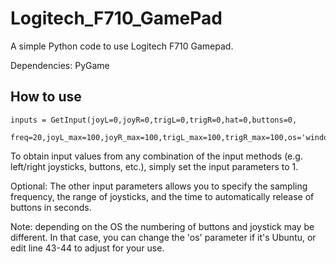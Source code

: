 # Logitech_F710_GamePad

A simple Python code to use Logitech F710 Gamepad.

Dependencies: PyGame

## How to use
    inputs = GetInput(joyL=0,joyR=0,trigL=0,trigR=0,hat=0,buttons=0,
              freq=20,joyL_max=100,joyR_max=100,trigL_max=100,trigR_max=100,os='windows',release_after=2)

To obtain input values from any combination of the input methods (e.g. left/right joysticks, buttons, etc.),
simply set the input parameters to 1.

Optional: The other input parameters allows you to specify the sampling frequency, the range of joysticks, and
the time to automatically release of buttons in seconds. 

Note: depending on the OS the numbering of buttons and joystick may be different. In that case, you can change the 
'os' parameter if it's Ubuntu, or edit line 43-44 to adjust for your use. 
